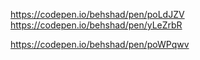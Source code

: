 https://codepen.io/behshad/pen/poLdJZV
https://codepen.io/behshad/pen/yLeZrbR

https://codepen.io/behshad/pen/poWPqwv